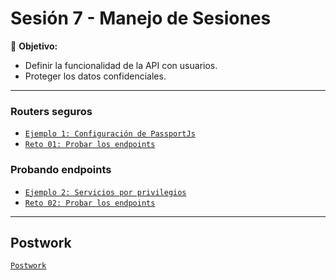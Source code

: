 # Sesión 7 - Manejo de Sesiones

🎯 **Objetivo:**

- Definir la funcionalidad de la API con usuarios.
- Proteger los datos confidenciales.

---


### Routers seguros

- [`Ejemplo 1: Configuración de PassportJs`](Ejemplo-01/)
- [`Reto 01: Probar los endpoints`](Reto-01)

### Probando endpoints

- [`Ejemplo 2: Servicios por privilegios`](Ejemplo-02/)
- [`Reto 02: Probar los endpoints`](Reto-02)

---

## Postwork

[`Postwork`](postwork/Readme.md)
